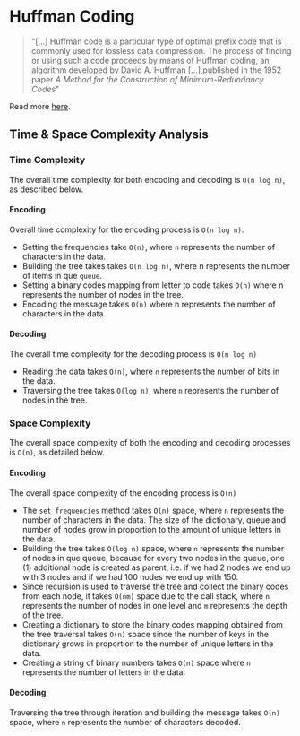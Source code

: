 # Huffman Coding

> "[...] Huffman code is a particular type of optimal prefix code that is commonly used for lossless data compression. The process of finding or using such a code proceeds by means of Huffman coding, an algorithm developed by David A. Huffman [...],published in the 1952 paper *A Method for the Construction of Minimum-Redundancy Codes*"

Read more [here](https://en.wikipedia.org/wiki/Huffman_coding).

## Time & Space Complexity Analysis

### Time Complexity

The overall time complexity for both encoding and decoding is `O(n log n)`, as described below.

#### Encoding

Overall time complexity for the encoding process is `O(n log n)`.

* Setting the frequencies take `O(n)`, where `n` represents the number of characters in the data.
* Building the tree takes takes `O(n log n)`, where n represents the number of items in que `queue`.
* Setting a binary codes mapping from letter to code takes `O(n)` where n represents the number of nodes in the tree.
* Encoding the message takes `O(n)` where n represents the number of characters in the data.

#### Decoding

The overall time complexity for the decoding process is `O(n log n)`

* Reading the data takes `O(n)`, where `n` represents the number of bits in the data.
* Traversing the tree takes `O(log n)`, where `n` represents the number of nodes in the tree.

### Space Complexity

The overall space complexity of both the encoding and decoding processes is `O(n)`, as detailed below.

#### Encoding

The overall space complexity of the encoding process is `O(n)`

* The `set_frequencies` method takes `O(n)` space, where `n` represents the number of characters in the data. The size of the dictionary, queue and number of nodes grow in proportion to the amount of unique letters in the data.
* Building the tree takes `O(log n)` space, where `n` represents the number of nodes in que queue, because for every two nodes in the queue, one (1) additional node is created as parent, i.e. if we had 2 nodes we end up with 3 nodes and if we had 100 nodes we end up with 150.
* Since recursion is used to traverse the tree and collect the binary codes from each node, it takes `O(nm)` space due to the call stack, where `n` represents the number of nodes in one level and `m` represents the depth of the tree.
* Creating a dictionary to store the binary codes mapping obtained from the tree traversal takes `O(n)` space since the number of keys in the dictionary grows in proportion to the number of unique letters in the data.
* Creating a string of binary numbers takes `O(n)` space where `n` represents the number of letters in the data.

#### Decoding

Traversing the tree through iteration and building the message takes `O(n)` space, where `n` represents the number of characters decoded.
